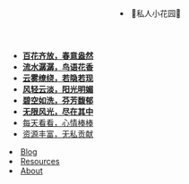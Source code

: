 <header class="header">
 <li> <span>💐私人小花园🍇</span> </header>
 
 <div>
  <ul> <li><a href="/" title="Featured themes"><strong>百花齐放，春意盎然</strong></a ></li>
  
  <li><a href="/jekyll-portfolio-themes" title=""><strong>流水潺潺，鸟语花香</strong></a ></li> 
  <li><a href="/jekyll-blog-themes" title=""><strong>云雾缭绕，若隐若现</strong></a ></li>
  
 <li><a href="/jekyll-documentation-themes" title=""><strong>风轻云淡，阳光明媚</strong></a ></li>
 <li><a href="/github-pages-themes" title=""><strong>碧空如洗，芬芳馥郁</strong> </a ></li>
 <li><a href="/jekyll-business-themes" title=""><strong>无限风光，尽在其中</strong></a ></li>
 
 <li><a href="/premium" title="">每天看看，心情棒棒</a ></li>
 
  <li><a href="/free" title="All free themes"> 资源丰富，无私贡献 </a ></li> 
  </ul>
  <up> 
 <li><a href="/blog" title="Blog">Blog</a ></li> <li><a href="/resources" title="桃园美景，尽收眼底">Resources</a ></li> 
 <li><a href="/about" title="About">About</a ></li>
</ul>

</div>

